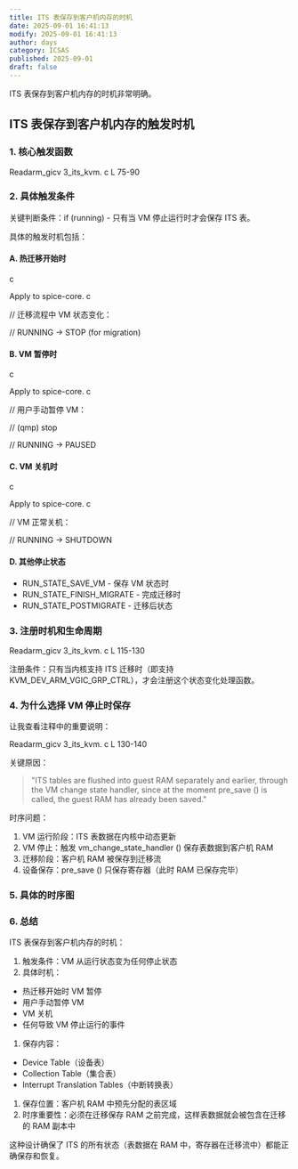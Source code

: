 ```yaml
---
title: ITS 表保存到客户机内存的时机
date: 2025-09-01 16:41:13
modify: 2025-09-01 16:41:13
author: days
category: ICSAS
published: 2025-09-01
draft: false
---
```


ITS 表保存到客户机内存的时机非常明确。

## ITS 表保存到客户机内存的触发时机

### 1. 核心触发函数

Readarm_gicv 3_its_kvm. c L 75-90

### 2. 具体触发条件

关键判断条件：if (running) - 只有当 VM 停止运行时才会保存 ITS 表。

具体的触发时机包括：

#### A. 热迁移开始时

c

Apply to spice-core. c

// 迁移流程中 VM 状态变化：

// RUNNING -> STOP (for migration)

#### B. VM 暂停时

c

Apply to spice-core. c

// 用户手动暂停 VM：

// (qmp) stop

// RUNNING -> PAUSED

#### C. VM 关机时

c

Apply to spice-core. c

// VM 正常关机：

// RUNNING -> SHUTDOWN

#### D. 其他停止状态

- RUN_STATE_SAVE_VM - 保存 VM 状态时
- RUN_STATE_FINISH_MIGRATE - 完成迁移时
- RUN_STATE_POSTMIGRATE - 迁移后状态

### 3. 注册时机和生命周期

Readarm_gicv 3_its_kvm. c L 115-130

注册条件：只有当内核支持 ITS 迁移时（即支持 KVM_DEV_ARM_VGIC_GRP_CTRL），才会注册这个状态变化处理函数。

### 4. 为什么选择 VM 停止时保存

让我查看注释中的重要说明：

Readarm_gicv 3_its_kvm. c L 130-140

关键原因：

> "ITS tables are flushed into guest RAM separately and earlier, through the VM change state handler, since at the moment pre_save () is called, the guest RAM has already been saved."

时序问题：

1. VM 运行阶段：ITS 表数据在内核中动态更新
2. VM 停止：触发 vm_change_state_handler () 保存表数据到客户机 RAM
3. 迁移阶段：客户机 RAM 被保存到迁移流
4. 设备保存：pre_save () 只保存寄存器（此时 RAM 已保存完毕）

### 5. 具体的时序图

### 6. 总结

ITS 表保存到客户机内存的时机：

1. 触发条件：VM 从运行状态变为任何停止状态
2. 具体时机：

- 热迁移开始时 VM 暂停
- 用户手动暂停 VM
- VM 关机
- 任何导致 VM 停止运行的事件

1. 保存内容：

- Device Table（设备表）
- Collection Table（集合表）
- Interrupt Translation Tables（中断转换表）

1. 保存位置：客户机 RAM 中预先分配的表区域
2. 时序重要性：必须在迁移保存 RAM 之前完成，这样表数据就会被包含在迁移的 RAM 副本中

这种设计确保了 ITS 的所有状态（表数据在 RAM 中，寄存器在迁移流中）都能正确保存和恢复。
